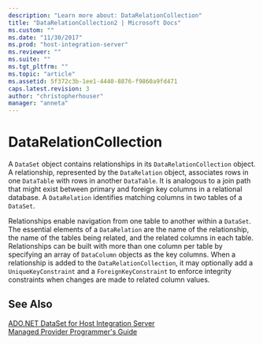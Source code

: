 ```yaml
---
description: "Learn more about: DataRelationCollection"
title: "DataRelationCollection2 | Microsoft Docs"
ms.custom: ""
ms.date: "11/30/2017"
ms.prod: "host-integration-server"
ms.reviewer: ""
ms.suite: ""
ms.tgt_pltfrm: ""
ms.topic: "article"
ms.assetid: 5f372c3b-1ee1-4440-8876-f9860a9fd471
caps.latest.revision: 3
author: "christopherhouser"
manager: "anneta"
---
```

# DataRelationCollection
A `DataSet` object contains relationships in its `DataRelationCollection` object. A relationship, represented by the `DataRelation` object, associates rows in one `DataTable` with rows in another `DataTable`. It is analogous to a join path that might exist between primary and foreign key columns in a relational database. A `DataRelation` identifies matching columns in two tables of a `DataSet`.  
  
 Relationships enable navigation from one table to another within a `DataSet`. The essential elements of a `DataRelation` are the name of the relationship, the name of the tables being related, and the related columns in each table. Relationships can be built with more than one column per table by specifying an array of `DataColumn` objects as the key columns. When a relationship is added to the `DataRelationCollection`, it may optionally add a `UniqueKeyConstraint` and a `ForeignKeyConstraint` to enforce integrity constraints when changes are made to related column values.  
  
## See Also  
 [ADO.NET DataSet for Host Integration Server](../core/ado-net-dataset-for-host-integration-server2.md)   
 [Managed Provider Programmer's Guide](../core/managed-provider-programmer-s-guide2.md)
